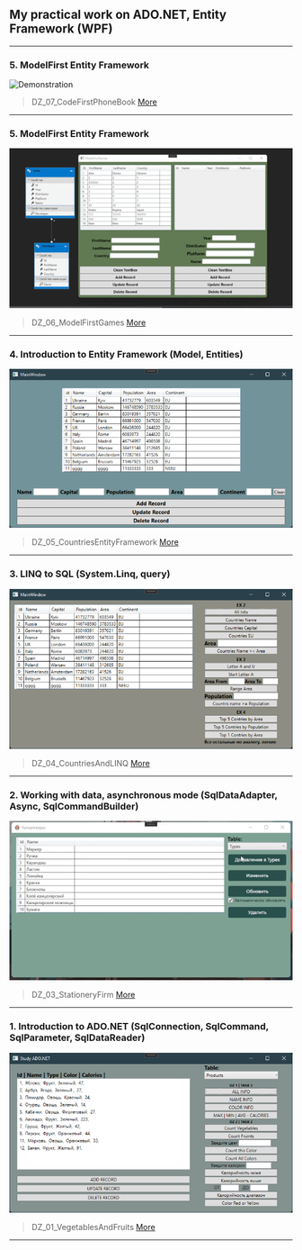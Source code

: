 ## My practical work on ADO.NET, Entity Framework (WPF)

---
### 5. ModelFirst Entity Framework
![Demonstration](https://github.com/dankozz1t/ADO.NET_Study/blob/main/DZ_07_CodeFirstPhoneBook/DemonstrationPhoneBook.gif)
> DZ_07_CodeFirstPhoneBook [More](https://github.com/dankozz1t/ADO.NET_Study/tree/main/DZ_07_CodeFirstPhoneBook "Demonstration")
---

### 5. ModelFirst Entity Framework
![Demonstration](https://github.com/dankozz1t/ADO.NET_Study/blob/main/DZ_06_ModelFirstGames/Demonstration.gif)
> DZ_06_ModelFirstGames [More](https://github.com/dankozz1t/ADO.NET_Study/tree/main/DZ_06_ModelFirstGames "Demonstration")
---

### 4. Introduction to Entity Framework (Model, Entities)
![Demonstration](https://github.com/dankozz1t/ADO.NET_Study/blob/main/OneWindowDemoDZ_05_CountriesEntityFramework.png)
> DZ_05_CountriesEntityFramework [More](https://github.com/dankozz1t/ADO.NET_Study/tree/main/DZ_05_CountriesEntityFramework "Demonstration")
---

### 3. LINQ to SQL (System.Linq, query) 
![Demonstration](https://github.com/dankozz1t/ADO.NET_Study/blob/main/OneWindowDemoDZ_04_CountriesAndLINQ.png)
> DZ_04_CountriesAndLINQ [More](https://github.com/dankozz1t/ADO.NET_Study/tree/main/DZ_04_CountriesAndLINQ "Demonstration")
---

### 2. Working with data, asynchronous mode (SqlDataAdapter, Async, SqlCommandBuilder) 
![Demonstration](https://github.com/dankozz1t/ADO.NET_Study/blob/main/DZ_03_StationeryFirm/GifDemonstrations.gif)
> DZ_03_StationeryFirm [More](https://github.com/dankozz1t/ADO.NET_Study/tree/main/DZ_03_StationeryFirm "Demonstration")
---

### 1. Introduction to ADO.NET (SqlConnection, SqlCommand, SqlParameter, SqlDataReader) 
![Demonstration](https://github.com/dankozz1t/ADO.NET_Study/blob/main/OneWindowDemoDZ_01_VegetablesAndFruits.png)
> DZ_01_VegetablesAndFruits [More](https://github.com/dankozz1t/ADO.NET_Study/tree/main/DZ_01_VegetablesAndFruits "Demonstration")
---

